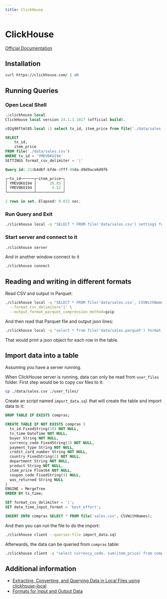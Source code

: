 ```yaml
---
title: ClickHouse
---
```


# ClickHouse

[Official Documentation](https://clickhouse.com/docs/en/intro)

## Installation

```bash
curl https://clickhouse.com/ | sh
```

## Running Queries

### Open Local Shell

```sql
./clickhouse local
ClickHouse local version 24.1.1.1017 (official build).

c02g90ftml85.local :) select tx_id, item_price from file('./data/sales.csv') where tx_id = 'YMEVOKU194' settings format_csv_delimiter='|';

SELECT
    tx_id,
    item_price
FROM file('./data/sales.csv')
WHERE tx_id = 'YMEVOKU194'
SETTINGS format_csv_delimiter = '|'

Query id: 214b4d6f-bfde-4fff-98da-d9d9ace6d9f6

┌─tx_id──────┬─item_price─┐
│ YMEVOKU194 │      28.85 │
│ YMEVOKU194 │       4.12 │
└────────────┴────────────┘

2 rows in set. Elapsed: 0.032 sec.
```

### Run Query and Exit

```bash
./clickhouse local -q "SELECT * FROM file('data/sales.csv') settings format_csv_delimiter='|'"
```

### Start server and connect to it

```bash
./clickhouse server
```

And in another window connect to it

```bash
./clickhouse connect
```

## Reading and writing in different formats

Read CSV and output in Parquet:

```bash
./clickhouse local -q "SELECT * FROM file('data/sales.csv', CSVWithNames) INTO OUTFILE 'data/sales.parquet' FORMAT Parquet" \
  --format_csv_delimiter='|' \
  --output_format_parquet_compression_method=gzip
```

And then read that Parquet file and output json lines:

```bash
./clickhouse local -q "select * from file('data/sales.parquet') format JSONEachRow"
```

That would print a json object for each row in the table.

## Import data into a table

Assuming you have a server running.

When ClickHouse server is running, data can only be read from `user_files` folder. First step would be to copy csv files to it:

```bash
cp ./data/sales.csv ./user_files/
```

Create an script named `import_data.sql` that will create the table and import data to it:

```sql
DROP TABLE IF EXISTS compras;

CREATE TABLE IF NOT EXISTS compras (
  tx_id FixedString(10) NOT NULL,
  tx_time DateTime NOT NULL,
  buyer String NOT NULL,
  currency_code FixedString(3) NOT NULL,
  payment_type String NOT NULL,
  credit_card_number String NOT NULL,
  country FixedString(2) NOT NULL,
  department String NOT NULL,
  product String NOT NULL,
  item_price Float64 NOT NULL,
  coupon_code FixedString(4) NULL,
  was_returned String NULL
)
ENGINE = MergeTree
ORDER BY tx_time;

SET format_csv_delimiter = '|';
SET date_time_input_format = 'best_effort';

INSERT INTO compras SELECT * FROM file('sales.csv', CSVWithNames);
```

And then you can run the file to do the import:

```bash
./clickhouse client --queries-file import_data.sql
```

Afterwards, the data can be queried from `compras` table:

```bash
./clickhouse client -q "select currency_code, sum(item_price) from compras group by currency_code"
```

## Additional information

- [Extracting, Converting, and Querying Data in Local Files using clickhouse-local](https://clickhouse.com/blog/extracting-converting-querying-local-files-with-sql-clickhouse-local)
- [Formats for Input and Output Data](https://clickhouse.com/docs/en/interfaces/formats)
